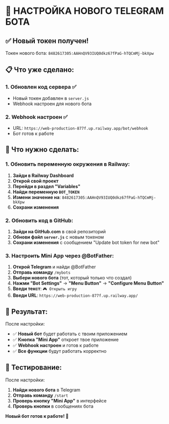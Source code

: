 # 🤖 НАСТРОЙКА НОВОГО TELEGRAM БОТА

## ✅ Новый токен получен!

Токен нового бота: `8482617305:AAHnQV93IUQ0dkz67fPaG-hTQCmMj-bkXpw`

## 📋 Что уже сделано:

### 1. Обновлен код сервера ✅
- Новый токен добавлен в `server.js`
- Webhook настроен для нового бота

### 2. Webhook настроен ✅
- URL: `https://web-production-877f.up.railway.app/bot/webhook`
- Бот готов к работе

## 🚀 Что нужно сделать:

### 1. Обновить переменную окружения в Railway:

1. **Зайди в Railway Dashboard**
2. **Открой свой проект**
3. **Перейди в раздел "Variables"**
4. **Найди переменную `BOT_TOKEN`**
5. **Измени значение на**: `8482617305:AAHnQV93IUQ0dkz67fPaG-hTQCmMj-bkXpw`
6. **Сохрани изменения**

### 2. Обновить код в GitHub:

1. **Зайди на GitHub.com** в свой репозиторий
2. **Обнови файл `server.js`** с новым токеном
3. **Сохрани изменения** с сообщением "Update bot token for new bot"

### 3. Настроить Mini App через @BotFather:

1. **Открой Telegram** и найди @BotFather
2. **Отправь команду** `/mybots`
3. **Выбери нового бота** (тот, который только что создал)
4. **Нажми "Bot Settings"** → **"Menu Button"** → **"Configure Menu Button"**
5. **Введи текст**: `🎮 Открыть игру`
6. **Введи URL**: `https://web-production-877f.up.railway.app/`

## 🎯 Результат:

После настройки:
- ✅ **Новый бот** будет работать с твоим приложением
- ✅ **Кнопка "Mini App"** откроет твое приложение
- ✅ **Webhook настроен** и готов к работе
- ✅ **Все функции** будут работать корректно

## 📱 Тестирование:

После настройки:
1. **Найди нового бота** в Telegram
2. **Отправь команду** `/start`
3. **Проверь кнопку "Mini App"** в интерфейсе
4. **Проверь кнопки** в сообщениях бота

**Новый бот готов к работе! 🎉**
